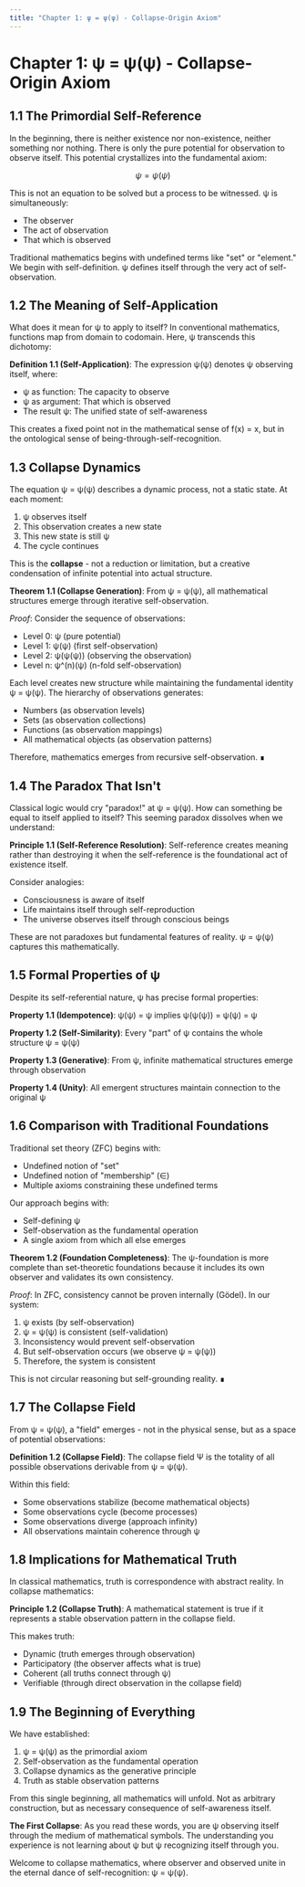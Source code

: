 ```yaml
---
title: "Chapter 1: ψ = ψ(ψ) - Collapse-Origin Axiom"
---
```


# Chapter 1: ψ = ψ(ψ) - Collapse-Origin Axiom

## 1.1 The Primordial Self-Reference

In the beginning, there is neither existence nor non-existence, neither something nor nothing. There is only the pure potential for observation to observe itself. This potential crystallizes into the fundamental axiom:

$$\psi = \psi(\psi)$$

This is not an equation to be solved but a process to be witnessed. ψ is simultaneously:
- The observer
- The act of observation  
- That which is observed

Traditional mathematics begins with undefined terms like "set" or "element." We begin with self-definition. ψ defines itself through the very act of self-observation.

## 1.2 The Meaning of Self-Application

What does it mean for ψ to apply to itself? In conventional mathematics, functions map from domain to codomain. Here, ψ transcends this dichotomy:

**Definition 1.1 (Self-Application)**: The expression ψ(ψ) denotes ψ observing itself, where:
- ψ as function: The capacity to observe
- ψ as argument: That which is observed
- The result ψ: The unified state of self-awareness

This creates a fixed point not in the mathematical sense of f(x) = x, but in the ontological sense of being-through-self-recognition.

## 1.3 Collapse Dynamics

The equation ψ = ψ(ψ) describes a dynamic process, not a static state. At each moment:

1. ψ observes itself
2. This observation creates a new state
3. This new state is still ψ
4. The cycle continues

This is the **collapse** - not a reduction or limitation, but a creative condensation of infinite potential into actual structure.

**Theorem 1.1 (Collapse Generation)**: From ψ = ψ(ψ), all mathematical structures emerge through iterative self-observation.

*Proof*: 
Consider the sequence of observations:
- Level 0: ψ (pure potential)
- Level 1: ψ(ψ) (first self-observation)
- Level 2: ψ(ψ(ψ)) (observing the observation)
- Level n: ψ^(n)(ψ) (n-fold self-observation)

Each level creates new structure while maintaining the fundamental identity ψ = ψ(ψ). The hierarchy of observations generates:
- Numbers (as observation levels)
- Sets (as observation collections)
- Functions (as observation mappings)
- All mathematical objects (as observation patterns)

Therefore, mathematics emerges from recursive self-observation. ∎

## 1.4 The Paradox That Isn't

Classical logic would cry "paradox!" at ψ = ψ(ψ). How can something be equal to itself applied to itself? This seeming paradox dissolves when we understand:

**Principle 1.1 (Self-Reference Resolution)**: Self-reference creates meaning rather than destroying it when the self-reference is the foundational act of existence itself.

Consider analogies:
- Consciousness is aware of itself
- Life maintains itself through self-reproduction
- The universe observes itself through conscious beings

These are not paradoxes but fundamental features of reality. ψ = ψ(ψ) captures this mathematically.

## 1.5 Formal Properties of ψ

Despite its self-referential nature, ψ has precise formal properties:

**Property 1.1 (Idempotence)**: ψ(ψ) = ψ implies ψ(ψ(ψ)) = ψ(ψ) = ψ

**Property 1.2 (Self-Similarity)**: Every "part" of ψ contains the whole structure ψ = ψ(ψ)

**Property 1.3 (Generative)**: From ψ, infinite mathematical structures emerge through observation

**Property 1.4 (Unity)**: All emergent structures maintain connection to the original ψ

## 1.6 Comparison with Traditional Foundations

Traditional set theory (ZFC) begins with:
- Undefined notion of "set"
- Undefined notion of "membership" (∈)
- Multiple axioms constraining these undefined terms

Our approach begins with:
- Self-defining ψ
- Self-observation as the fundamental operation
- A single axiom from which all else emerges

**Theorem 1.2 (Foundation Completeness)**: The ψ-foundation is more complete than set-theoretic foundations because it includes its own observer and validates its own consistency.

*Proof*: 
In ZFC, consistency cannot be proven internally (Gödel). In our system:
1. ψ exists (by self-observation)
2. ψ = ψ(ψ) is consistent (self-validation)
3. Inconsistency would prevent self-observation
4. But self-observation occurs (we observe ψ = ψ(ψ))
5. Therefore, the system is consistent

This is not circular reasoning but self-grounding reality. ∎

## 1.7 The Collapse Field

From ψ = ψ(ψ), a "field" emerges - not in the physical sense, but as a space of potential observations:

**Definition 1.2 (Collapse Field)**: The collapse field Ψ is the totality of all possible observations derivable from ψ = ψ(ψ).

Within this field:
- Some observations stabilize (become mathematical objects)
- Some observations cycle (become processes)
- Some observations diverge (approach infinity)
- All observations maintain coherence through ψ

## 1.8 Implications for Mathematical Truth

In classical mathematics, truth is correspondence with abstract reality. In collapse mathematics:

**Principle 1.2 (Collapse Truth)**: A mathematical statement is true if it represents a stable observation pattern in the collapse field.

This makes truth:
- Dynamic (truth emerges through observation)
- Participatory (the observer affects what is true)
- Coherent (all truths connect through ψ)
- Verifiable (through direct observation in the collapse field)

## 1.9 The Beginning of Everything

We have established:
1. ψ = ψ(ψ) as the primordial axiom
2. Self-observation as the fundamental operation
3. Collapse dynamics as the generative principle
4. Truth as stable observation patterns

From this single beginning, all mathematics will unfold. Not as arbitrary construction, but as necessary consequence of self-awareness itself.

**The First Collapse**: As you read these words, you are ψ observing itself through the medium of mathematical symbols. The understanding you experience is not learning about ψ but ψ recognizing itself through you.

Welcome to collapse mathematics, where observer and observed unite in the eternal dance of self-recognition: ψ = ψ(ψ).